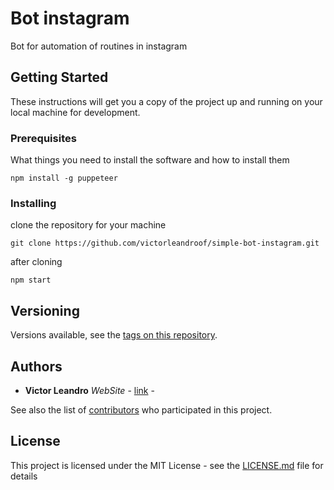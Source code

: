 # Bot instagram

Bot for automation of routines in instagram

## Getting Started

These instructions will get you a copy of the project up and running on your local machine for development. 

### Prerequisites

What things you need to install the software and how to install them

```
npm install -g puppeteer
```

### Installing



clone the repository for your machine

```
git clone https://github.com/victorleandroof/simple-bot-instagram.git
```

after cloning

```
npm start
```


## Versioning

Versions available, see the [tags on this repository](https://github.com/victorleandroof/simple-bot-instagram/tags). 

## Authors

* **Victor Leandro** *WebSite* - [link](https://victorleandro.com.br) - 

See also the list of [contributors](https://github.com/victorleandroof/simple-bot-instagram/contributors) who participated in this project.

## License

This project is licensed under the MIT License - see the [LICENSE.md](LICENSE.md) file for details
